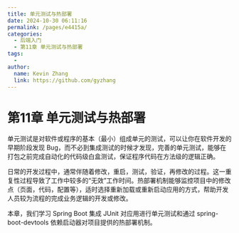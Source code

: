 ```yaml
---
title: 单元测试与热部署
date: 2024-10-30 06:11:16
permalink: /pages/e4415a/
categories: 
  - 后端入门
  - 第11章 单元测试与热部署
tags: 
  - 
author: 
  name: Kevin Zhang
  link: https://github.com/gyzhang
---
```

# 第11章 单元测试与热部署

单元测试是对软件或程序的基本（最小）组成单元的测试，可以让你在软件开发的早期阶段发现 Bug，而不必到集成测试的时候才发现，完善的单元测试，能够在打包之前完成自动化的代码级白盒测试，保证程序代码在方法级的逻辑正确。

日常的开发过程中，通常伴随着修改，重启，测试，验证，再修改的过程。这一重复性过程导致了工作中较多的“无效”工作时间。热部署机制能够监控项目中的修改点（页面，代码，配置等），适时选择重新加载或重新启动应用的方式，帮助开发人员较为流程的完成业务逻辑的开发或修改。

本章，我们学习 Spring Boot 集成 JUnit 对应用进行单元测试和通过 spring-boot-devtools 依赖启动器对项目提供的热部署机制。
